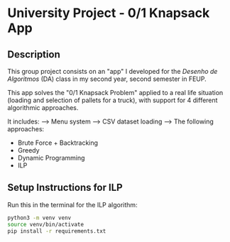 # University Project - 0/1 Knapsack App

## Description

This group project consists on an "app" I developed for the *Desenho de Algoritmos* (DA) class in my second year, second semester in FEUP.

This app solves the "0/1 Knapsack Problem" applied to a real life situation (loading and selection of pallets for a truck), with support for 4 different algorithmic approaches.

It includes:
--> Menu system
--> CSV dataset loading
--> The following approaches:
* Brute Force + Backtracking
* Greedy
* Dynamic Programming
* ILP

## Setup Instructions for ILP

Run this in the terminal for the ILP algorithm:

```bash
python3 -m venv venv
source venv/bin/activate
pip install -r requirements.txt